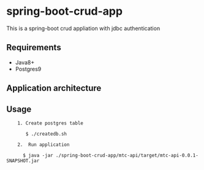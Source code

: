 # spring-boot-crud-app

This is a spring-boot crud appliation with jdbc authentication 

## Requirements

* Java8+
* Postgres9


## Application architecture






## Usage

```
    1. Create postgres table 
        
       $ ./createdb.sh 

    2.  Run application 

      $ java -jar ./spring-boot-crud-app/mtc-api/target/mtc-api-0.0.1-SNAPSHOT.jar
